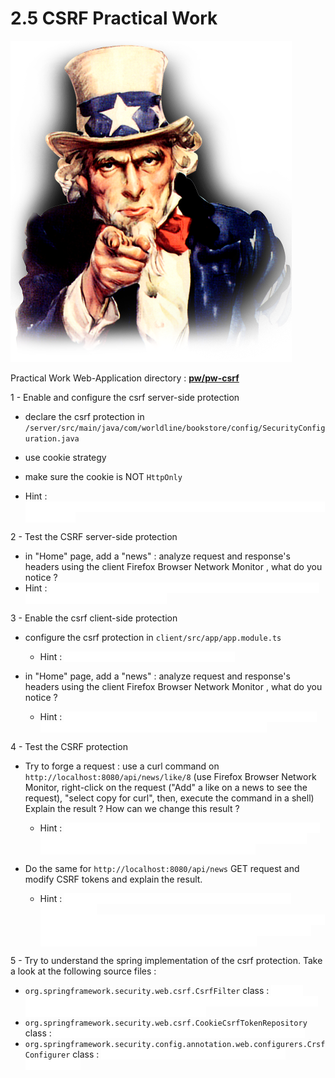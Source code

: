 # 2.5 CSRF Practical Work

![pw](../../assets/uncle-pw.png)

Practical Work Web-Application directory : **[pw/pw-csrf](https://github.com/worldline/angular-security-training/tree/main/pw/pw-csrf)**

1 - Enable and configure the csrf server-side protection 
- declare the csrf protection in `/server/src/main/java/com/worldline/bookstore/config/SecurityConfiguration.java`
- use cookie strategy
- make sure the cookie is NOT `HttpOnly`

- Hint : <span style="color:white; background-color:white"> HttpSecurity#csrfTokenRepository(CookieCsrfTokenRepository.withHttpOnlyFalse())</span>

2 - Test the CSRF server-side protection 
- in "Home" page, add a "news" : analyze request and response's headers using the client Firefox Browser Network Monitor , what do you notice ? 
- Hint : <span style="color:white; background-color:white">  verify that expected cookies (XSRF-TOKEN) is set and client-side header (X-XSRF-Token) is missing </span>
  
3 - Enable the csrf client-side protection 
- configure the csrf protection in `client/src/app/app.module.ts`
    - Hint : <span style="color:white; background-color:white"> Comment HttpClientXsrfModule.disable() </span>
- in "Home" page, add a "news" : analyze request and response's headers using the client Firefox Browser Network Monitor , what do you notice ? 
  
  - Hint : <span style="color:white; background-color:white">  verify that expected cookies (XSRF-TOKEN) is set and client-side header (X-XSRF-Token) is set with the same value </span>

4 - Test the CSRF protection
- Try to forge a request : use a curl command on  `http://localhost:8080/api/news/like/8` (use Firefox Browser Network Monitor, right-click on the request ("Add" a like on a news to see the request), "select copy for curl", then, execute the command in a shell)
Explain the result ?  How can we change this result ?
  
    - Hint : <span style="color:white; background-color:white"> it's ok as far as you post the header and the cookie with same token - if we modify one of the token values or remove it, we get forbidden access to the page because the CsrfFilter</span>
- Do the same for `http://localhost:8080/api/news` GET request and modify CSRF tokens and explain the result.

    - Hint : <span style="color:white; background-color:white"> Angular doesn't send X-XSRF-TOKEN for GET or HEAD methods (see github.com/angular/angular/blob/5.2.8/packages/common/http/src/xsrf.ts#L81).Also, at server-side level, GET requests are allowed by default (see CsrfFilter#DefaultRequiresCsrfMatcher) </span>
  
5 - Try to understand the spring implementation of the csrf protection. Take a look at the following source files : 
- `org.springframework.security.web.csrf.CsrfFilter` class : <span style="color:white; background-color:white"> the csrf filter, check that token from header and from cookie match. Otherwise, redirect to error page with HTTP 403 status</span>
- `org.springframework.security.web.csrf.CookieCsrfTokenRepository` class : <span style="color:white; background-color:white"> used for CSRF token repository strategy (session, cookie, ...) </span>
- `org.springframework.security.config.annotation.web.configurers.CrsfConfigurer` class : <span style="color:white; background-color:white"> Adds CSRF protection for the methods  (uses antMatchers)</span>

